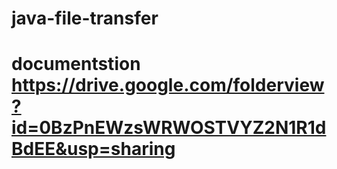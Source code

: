 # java-file-transfer
# documentstion https://drive.google.com/folderview?id=0BzPnEWzsWRWOSTVYZ2N1R1dBdEE&usp=sharing
